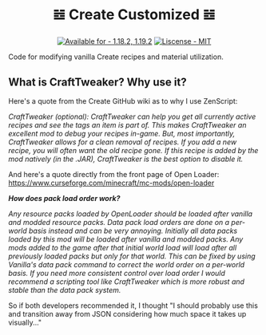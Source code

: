 # <p align="center" dir="auto">𝌤 Create Customized 𝌤</p>
<p align="center" dir="auto"><a href="https://"><img src="https://img.shields.io/badge/Available_for-1.18.2%2C_1.19.2-2ea44f" alt="Available for - 1.18.2, 1.19.2"></a> <a href="https://"><img src="https://img.shields.io/badge/Liscense-MIT-blueviolet" alt="Liscense - MIT"></a></p>

Code for modifying vanilla Create recipes and material utilization.

## What is CraftTweaker? Why use it?

Here's a quote from the Create GitHub wiki as to why I use ZenScript:

*CraftTweaker (optional): CraftTweaker can help you get all currently active recipes and see the tags an item is part of. This makes CraftTweaker an excellent mod to debug your recipes in-game. But, most importantly, CraftTweaker allows for a clean removal of recipes. If you add a new recipe, you will often want the old recipe gone. If this recipe is added by the mod natively (in the .JAR), CraftTweaker is the best option to disable it.*

And here's a quote directly from the front page of Open Loader: https://www.curseforge.com/minecraft/mc-mods/open-loader

***How does pack load order work?***

*Any resource packs loaded by OpenLoader should be loaded after vanilla and modded resource packs. Data pack load orders are done on a per-world basis instead and can be very annoying. Initially all data packs loaded by this mod will be loaded after vanilla and modded packs. Any mods added to the game after that initial world load will load after all previously loaded packs but only for that world. This can be fixed by using Vanilla's data pack command to correct the world order on a per-world basis. If you need more consistent control over load order I would recommend a scripting tool like CraftTweaker which is more robust and stable than the data pack system.*

So if both developers recommended it, I thought "I should probably use this and transition away from JSON considering how much space it takes up visually..."
